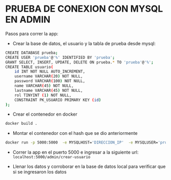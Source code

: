# PRUEBA DE CONEXION CON MYSQL EN ADMIN
Pasos para correr la app:
- Crear la base de datos, el usuario y la tabla de prueba desde mysql:

```bash
CREATE DATABASE prueba;
CREATE USER 'prueba'@'%' IDENTIFIED BY 'prueba';
GRANT SELECT, INSERT, UPDATE, DELETE ON prueba.* TO 'prueba'@'%';
CREATE TABLE usuario(
	id INT NOT NULL AUTO_INCREMENT,
	username VARCHAR(20) NOT NULL,
    password VARCHAR(100) NOT NULL,
    name VARCHAR(45) NOT NULL,
    lastname VARCHAR(45) NOT NULL,
    rol TINYINT (1) NOT NULL,
	CONSTRAINT PK_USUARIO PRIMARY KEY (id)
);
```
- Crear el contenedor en docker
```bash
docker build . 
```
- Montar el contenedor con el hash que se dio anteriormente
```bash
docker run -p 5000:5000  -e MYSQLHOST='DIRECCION_IP'  -e MYSQLUSER='prueba' -e MYSQLPASS='prueba' -v "$(pwd)/api/:/app/api/" -v "$(pwd)/views/:/app/views/" -v "$(pwd)/public/:/app/public/" -it HASH
```
- Correr la app en el puerto 5000 e ingresar a la siguiente url:
` localhost:5000/admin/crear-usuario `

- Llenar los datos y corroborar en la base de datos local para verificar que si se ingresaron los datos

